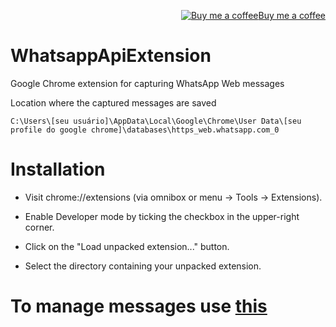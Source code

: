 <p align="right"><a target="_blank" href="https://www.buymeacoffee.com/tgTlPhj"><img src="https://www.buymeacoffee.com/assets/img/BMC-btn-logo.svg" alt="Buy me a coffee">Buy me a coffee</a></p>

# WhatsappApiExtension

Google Chrome extension for capturing WhatsApp Web messages

Location where the captured messages are saved

    C:\Users\[seu usuário]\AppData\Local\Google\Chrome\User Data\[seu profile do google chrome]\databases\https_web.whatsapp.com_0
    
# Installation

 - Visit chrome://extensions (via omnibox or menu -> Tools -> Extensions).

 - Enable Developer mode by ticking the checkbox in the upper-right corner.

 - Click on the "Load unpacked extension..." button.

 - Select the directory containing your unpacked extension.

# To manage messages use [this](https://github.com/wictorChaves/WhatsappApiPython3)
